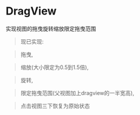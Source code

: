 # DragView
实现视图的拖曳旋转缩放限定拖曳范围
>现已实现:

>拖曳,

>缩放(大小限定为0.5到1.5倍),

>旋转,

>限定拖曳范围(父视图加上dragview的一半宽高),

>点击视图三下恢复为原始状态

